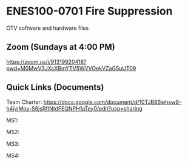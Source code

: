 # ENES100-0701 Fire Suppression
OTV software and hardware files


## Zoom (Sundays at 4:00 PM)
https://zoom.us/j/91319920418?pwd=M0MwV3JXcXBmYTV5WVVOekVZaG5uUT09

## Quick Links (Documents)

Team Charter: https://docs.google.com/document/d/10TJB8Swhxw9-h4jvjMoy-S6jsRfINtdFEQNPH1aTey0/edit?usp=sharing

MS1:

MS2:

MS3:

MS4:

